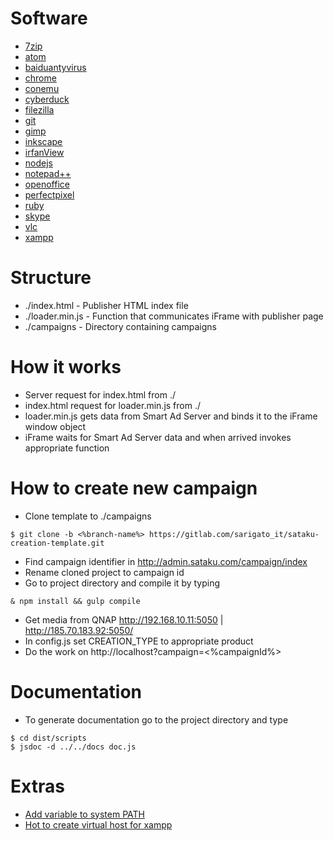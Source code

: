 # Software

* [7zip](http://www.7-zip.org/)
* [atom](https://atom.io/)
* [baiduantyvirus](http://antivirus.baidu.com/en/)
* [chrome](https://www.google.pl/chrome/browser/desktop/index.html)
* [conemu](https://conemu.github.io/)
* [cyberduck](https://cyberduck.io/)
* [filezilla](https://filezilla-project.org/)
* [git](https://git-scm.com/)
* [gimp](https://www.gimp.org/)
* [inkscape](https://inkscape.org/en/)
* [irfanView](http://www.irfanview.com/)
* [nodejs](https://nodejs.org/en/)
* [notepad++](https://notepad-plus-plus.org/)
* [openoffice](https://www.openoffice.org/pl/)
* [perfectpixel](http://www.welldonecode.com/perfectpixel/)
* [ruby](https://rubyinstaller.org/)
* [skype](https://www.skype.com/pl/)
* [vlc](https://www.videolan.org/vlc/download-windows.html)
* [xampp](https://www.apachefriends.org/pl/index.html)

# Structure

* ./index.html - Publisher HTML index file
* ./loader.min.js - Function that communicates iFrame with publisher page
* ./campaigns - Directory containing campaigns

# How it works

* Server request for index.html from ./
* index.html request for loader.min.js from ./
* loader.min.js gets data from Smart Ad Server and binds it to the iFrame window object
* iFrame waits for Smart Ad Server data and when arrived invokes appropriate function

# How to create new campaign

* Clone template to ./campaigns

```console
$ git clone -b <%branch-name%> https://gitlab.com/sarigato_it/sataku-creation-template.git
```

* Find campaign identifier in http://admin.sataku.com/campaign/index
* Rename cloned project to campaign id
* Go to project directory and compile it by typing

```console
& npm install && gulp compile
```

* Get media from QNAP http://192.168.10.11:5050 | http://185.70.183.92:5050/
* In config.js set CREATION_TYPE to appropriate product
* Do the work on http://localhost?campaign=<%campaignId%>

# Documentation

* To generate documentation go to the project directory and type

```console
$ cd dist/scripts
$ jsdoc -d ../../docs doc.js
```

# Extras

* [Add variable to system PATH](https://www.computerhope.com/issues/ch000549.htm)
* [Hot to create virtual host for xampp](https://delanomaloney.com/2013/07/10/how-to-set-up-virtual-hosts-using-xampp/)
